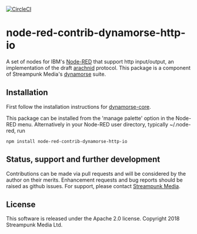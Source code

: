 [![CircleCI](https://circleci.com/gh/Streampunk/node-red-contrib-dynamorse-http-io.svg?style=shield&circle-token=:circle-token)](https://circleci.com/gh/Streampunk/node-red-contrib-dynamorse-http-io)
# node-red-contrib-dynamorse-http-io

A set of nodes for IBM's [Node-RED](http://nodered.org) that support http input/output, an implementation of the draft [arachnid](https://github.com/Streampunk/arachnid) protocol. This package is a component of Streampunk Media's [dynamorse](https://github.com/Streampunk/node-red-contrib-dynamorse-core#readme) suite.

## Installation

First follow the installation instructions for [dynamorse-core](https://github.com/Streampunk/node-red-contrib-dynamorse-core#readme).

This package can be installed from the 'manage palette' option in the Node-RED menu. Alternatively in your Node-RED user directory, typically ~/.node-red, run

    npm install node-red-contrib-dynamorse-http-io

## Status, support and further development

Contributions can be made via pull requests and will be considered by the author on their merits. Enhancement requests and bug reports should be raised as github issues. For support, please contact [Streampunk Media](http://www.streampunk.media/).

## License

This software is released under the Apache 2.0 license. Copyright 2018 Streampunk Media Ltd.
